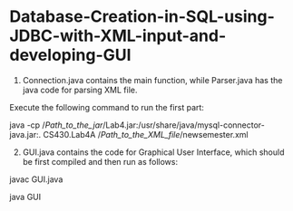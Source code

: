 # Database-Creation-in-SQL-using-JDBC-with-XML-input-and-developing-GUI

1. Connection.java contains the main function, while Parser.java has the java code for parsing XML file.

Execute the following command to run the first part:

java -cp /_Path_to_the_jar_/Lab4.jar:/usr/share/java/mysql-connector-java.jar:. CS430.Lab4A /_Path_to_the_XML_file_/newsemester.xml

2. GUI.java contains the code for Graphical User Interface, which should be first compiled and then run as follows:

javac GUI.java

java GUI
